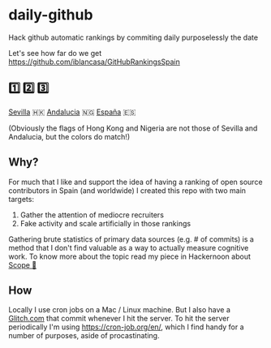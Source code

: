 # daily-github
Hack github automatic rankings by commiting daily purposelessly the date

Let's see how far do we get https://github.com/iblancasa/GitHubRankingsSpain

##  1️⃣ 2️⃣ 3️⃣
[Sevilla](https://github.com/iblancasa/GitHubRankingsSpain/blob/master/andalucia/sevilla.md) 🇭🇰
[Andalucia](https://github.com/iblancasa/GitHubRankingsSpain/blob/master/andalucia/andalucia.md) 🇳🇬
[España](https://github.com/iblancasa/GitHubRankingsSpain/blob/master/spain-region.md) 🇪🇸

(Obviously the flags of Hong Kong and Nigeria are not those of Sevilla and Andalucia, but the colors do match!)


## Why?
For much that I like and support the idea of having a ranking of open source contributors in Spain (and worldwide) I created this repo with two main targets:

1. Gather the attention of mediocre recruiters
2. Fake activity and scale artificially in those rankings

Gathering brute statistics of primary data sources (e.g. # of commits) is a method that I don't find valuable as a way to actually measure cognitive work. To know more about the topic read my piece in Hackernoon about [Scope 🔬](https://hackernoon.com/measure-a-developers-impact-e2e18593ac79)

## How
Locally I use cron jobs on a Mac / Linux machine. But I also have a [Glitch.com](https://glitch.com/~jsdario-daily-github) 
that commit whenever I hit the server. To hit the server periodically I'm using https://cron-job.org/en/, which I find handy for a number of purposes, aside of procastinating.
